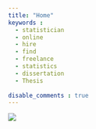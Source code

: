 ```yaml
---
title: "Home"
keywords : 
  - statistician
  - online
  - hire
  - find
  - freelance
  - statistics
  - dissertation
  - Thesis
  
disable_comments : true
---
```


![]( /images/bio.png)

